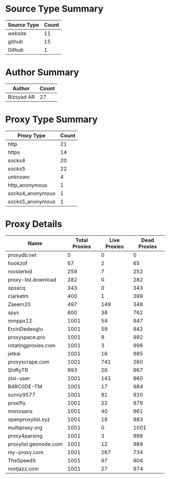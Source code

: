# Source Type Summary

| Source Type | Count |
|-------------|-------|
| website | 11 |
| github | 15 |
| Github | 1 |


# Author Summary

| Author | Count |
|--------|-------|
| Rizsyad AR | 27 |


# Proxy Type Summary

| Proxy Type | Count |
|------------|-------|
| http | 21 |
| https | 14 |
| socks4 | 20 |
| socks5 | 22 |
| unknown | 4 |
| http_anonymous | 1 |
| socks4_anonymous | 1 |
| socks5_anonymous | 1 |


# Proxy Details

| Name | Total Proxies | Live Proxies | Dead Proxies |
|------|---------------|--------------|---------------|
| proxydb.net | 0 | 0 | 0 |
| hookzof | 67 | 2 | 65 |
| roosterkid | 259 | 7 | 252 |
| proxy-list.download | 282 | 0 | 282 |
| opsxcq | 343 | 0 | 343 |
| clarketm | 400 | 1 | 399 |
| Zaeem20 | 497 | 149 | 348 |
| spys | 800 | 38 | 762 |
| mmppx12 | 1001 | 54 | 947 |
| ErcinDedeoglu | 1001 | 59 | 942 |
| proxyspace.pro | 1001 | 9 | 992 |
| rotatingproxies.com | 1001 | 3 | 998 |
| jetkai | 1001 | 16 | 985 |
| proxyscrape.com | 1001 | 741 | 260 |
| ShiftyTR | 993 | 26 | 967 |
| zloi-user | 1001 | 141 | 860 |
| B4RC0DE-TM | 1001 | 17 | 984 |
| sunny9577 | 1001 | 81 | 920 |
| proxifly | 1001 | 22 | 979 |
| monosans | 1001 | 40 | 961 |
| openproxylist.xyz | 1001 | 18 | 983 |
| multiproxy.org | 1001 | 0 | 1001 |
| proxy4parsing | 1001 | 3 | 998 |
| proxylist.geonode.com | 1001 | 12 | 989 |
| my-proxy.com | 1001 | 267 | 734 |
| TheSpeedX | 1001 | 97 | 904 |
| rootjazz.com | 1001 | 27 | 974 |
